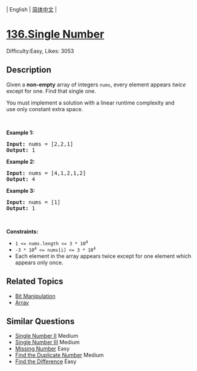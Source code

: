 
| English | [简体中文](problem_zh.md) |

# [136.Single Number](https://leetcode.com/problems/single-number/)
Difficulty:Easy, Likes: 3053

## Description

<p>Given a <strong>non-empty</strong>&nbsp;array of integers <code>nums</code>, every element appears <em>twice</em> except for one. Find that single one.</p>

<p>You must&nbsp;implement a solution with a linear runtime complexity and use&nbsp;only constant&nbsp;extra space.</p>

<p>&nbsp;</p>
<p><strong class="example">Example 1:</strong></p>
<pre><strong>Input:</strong> nums = [2,2,1]
<strong>Output:</strong> 1
</pre><p><strong class="example">Example 2:</strong></p>
<pre><strong>Input:</strong> nums = [4,1,2,1,2]
<strong>Output:</strong> 4
</pre><p><strong class="example">Example 3:</strong></p>
<pre><strong>Input:</strong> nums = [1]
<strong>Output:</strong> 1
</pre>
<p>&nbsp;</p>
<p><strong>Constraints:</strong></p>

<ul>
	<li><code>1 &lt;= nums.length &lt;= 3 * 10<sup>4</sup></code></li>
	<li><code>-3 * 10<sup>4</sup> &lt;= nums[i] &lt;= 3 * 10<sup>4</sup></code></li>
	<li>Each element in the array appears twice except for one element which appears only once.</li>
</ul>


## Related Topics

- [Bit Manipulation](https://leetcode.com/tag/bit-manipulation/)
- [Array](https://leetcode.com/tag/array/)

## Similar Questions

- [Single Number II](../single-number-ii/README_EN.md) Medium 
- [Single Number III](../single-number-iii/README_EN.md) Medium 
- [Missing Number](../missing-number/README_EN.md) Easy 
- [Find the Duplicate Number](../find-the-duplicate-number/README_EN.md) Medium 
- [Find the Difference](../find-the-difference/README_EN.md) Easy 
